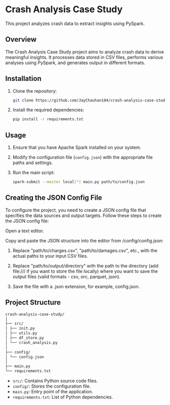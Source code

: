 # Crash Analysis Case Study

This project analyzes crash data to extract insights using PySpark.

## Overview

The Crash Analysis Case Study project aims to analyze crash data to derive meaningful insights. It processes data stored in CSV files, performs various analyses using PySpark, and generates output in different formats.

## Installation

1. Clone the repository:

    ```bash
    git clone https://github.com/JayChauhan104/crash-analysis-case-study.git
    ```

2. Install the required dependencies:

    ```bash
    pip install -r requirements.txt
    ```

## Usage

1. Ensure that you have Apache Spark installed on your system.
2. Modify the configuration file (`config.json`) with the appropriate file paths and settings.
3. Run the main script:

    ```bash
    spark-submit --master local[*] main.py path/to/config.json
    ```

## Creating the JSON Config File

To configure the project, you need to create a JSON config file that specifies the data sources and output targets. Follow these steps to create the JSON config file:

Open a text editor.

Copy and paste the JSON structure into the editor from /config/config.json:

1. Replace "path/to/charges.csv", "path/to/damages.csv", etc., with the actual paths to your input CSV files.

2. Replace "path/to/output/directory" with the path to the directory (add file:/// if you want to store the file locally) where you want to save the output files (valid formats - csv, orc, parquet, json).

3. Save the file with a .json extension, for example, config.json.

## Project Structure
```bash
crash-analysis-case-study/
│
├── src/
│ ├── init.py
│ ├── utils.py
│ ├── df_store.py
│ └── crash_analysis.py
│
├── config/
│ └── config.json
│
├── main.py
└── requirements.txt
```
- `src/`: Contains Python source code files.
- `config/`: Stores the configuration file.
- `main.py`: Entry point of the application.
- `requirements.txt`: List of Python dependencies.
